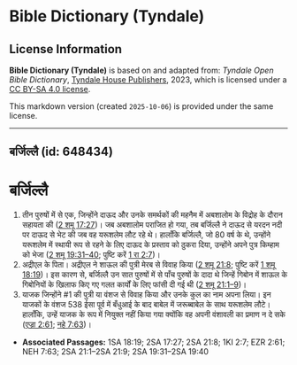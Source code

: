 # Bible Dictionary (Tyndale)

## License Information

**Bible Dictionary (Tyndale)** is based on and adapted from: _Tyndale Open Bible Dictionary_, [Tyndale House Publishers](https://tyndaleopenresources.com/), 2023, which is licensed under a [CC BY-SA 4.0 license](https://creativecommons.org/licenses/by-sa/4.0/legalcode.en).

This markdown version (created `2025-10-06`) is provided under the same license.



--------------------------------

## बर्जिल्लै (id: 648434)

बर्जिल्लै
=========

1. तीन पुरुषों में से एक, जिन्होंने दाऊद और उनके समर्थकों की महनैम में अबशालोम के विद्रोह के दौरान सहायता की ([2 शमू 17:27](https://ref.ly/2Sam17:27))। जब अबशालोम पराजित हो गया, तब बर्जिल्लै ने दाऊद से यरदन नदी पर दाऊद से भेट की जब वह यरूशलेम लौट रहे थे। हालाँकि बर्जिल्लै, जो 80 वर्ष के थे, उन्होंने यरूशलेम में स्थायी रूप से रहने के लिए दाऊद के प्रस्ताव को ठुकरा दिया, उन्होंने अपने पुत्र किम्हाम को भेजा ([2 शमू 19:31–40](https://ref.ly/2Sam19:31-2Sam19:40); पुष्टि करें [1 रा 2:7](https://ref.ly/1Kgs2:7))।
2. अद्रीएल के पिता। अद्रीएल ने शाऊल की पुत्री मेरब से विवाह किया ([2 शमू 21:8](https://ref.ly/2Sam21:8); पुष्टि करें [1 शमू 18:19](https://ref.ly/1Sam18:19))। इस कारण से, बर्जिल्लै उन सात पुरुषों में से पाँच पुरुषों के दादा थे जिन्हें गिबोन में शाऊल के गिबोनियों के खिलाफ किए गए गलत कार्यों के लिए फांसी दी गई थी ([2 शमू 21:1–9](https://ref.ly/2Sam21:1-2Sam21:9))।
3. याजक जिन्होंने \#1 की पुत्री या वंशज से विवाह किया और उनके कुल का नाम अपना लिया। इन याजकों के वंशज 538 ईसा पूर्व में बँधुआई के बाद बाबेल में जरूब्बाबेल के साथ यरूशलेम लौटे। हालाँकि, उन्हें याजक के रूप में नियुक्त नहीं किया गया क्योंकि वह अपनी वंशावली का प्रमाण न दे सके ([एज्रा 2:61](https://ref.ly/Ezra2:61); [नहे 7:63](https://ref.ly/Neh7:63))।

* **Associated Passages:** 1SA 18:19; 2SA 17:27; 2SA 21:8; 1KI 2:7; EZR 2:61; NEH 7:63; 2SA 21:1–2SA 21:9; 2SA 19:31–2SA 19:40

